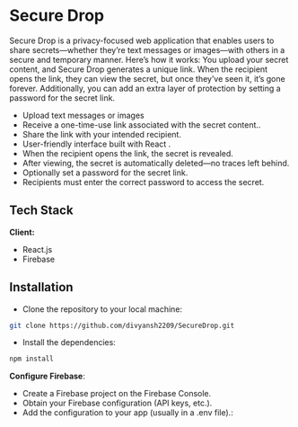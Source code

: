 # Secure Drop

Secure Drop is a privacy-focused web application that enables users to share secrets—whether they’re text messages or images—with others in a secure and temporary manner. Here’s how it works: You upload your secret content, and Secure Drop generates a unique link. When the recipient opens the link, they can view the secret, but once they’ve seen it, it’s gone forever. Additionally, you can add an extra layer of protection by setting a password for the secret link.


- Upload text messages or images
- Receive a one-time-use link associated with the secret content..
- Share the link with your intended recipient.
- User-friendly interface built with React .
- When the recipient opens the link, the secret is revealed.
- After viewing, the secret is automatically deleted—no traces left behind.
- Optionally set a password for the secret link.
- Recipients must enter the correct password to access the secret.


## Tech Stack

**Client:**  
* React.js 
*  Firebase




## Installation

- Clone the repository to your local machine:
```sh
git clone https://github.com/divyansh2209/SecureDrop.git

```
- Install the dependencies:
```sh
npm install

```
**Configure Firebase**:
* Create a Firebase project on the Firebase Console.
* Obtain your Firebase configuration (API keys, etc.).
* Add the configuration to your app (usually in a .env file).:

